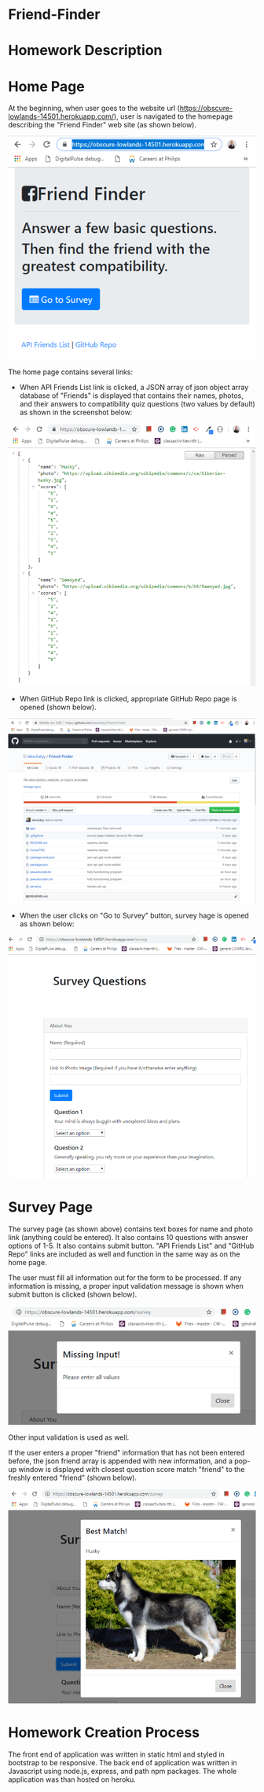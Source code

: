 # Friend-Finder

# Homework Description

# Home Page

At the beginning, when user goes to the website url (https://obscure-lowlands-14501.herokuapp.com/), user is navigated to the homepage describing the "Friend Finder" web site (as shown below).

![home page](home.PNG)

The home page contains several links:

* When API Friends List link is clicked, a JSON array of json object array database of "Friends" is displayed that contains their names, photos, and their answers to compatibility quiz questions (two values by default) as shown in the screenshot below:

![friends](json-array.PNG)

* When GitHub Repo link is clicked, appropriate GitHub Repo page is opened (shown below).

![repository](github-repo.PNG)

* When the user clicks on "Go to Survey" button, survey hage is opened as shown below:

![survey page](survey.PNG)

# Survey Page

The survey page (as shown above) contains text boxes for name and photo link (anything could be entered). It also contains 10 questions with answer options of 1-5. It also contains submit button. "API Friends List" and "GitHub Repo" links are included as well and function in the same way as on the home page.

The user must fill all information out for the form to be processed. If any information is missing, a proper input validation message is shown when submit button is clicked (shown below).

![missing input](missing-input.PNG)

Other input validation is used as well.

If the user enters a proper "friend" information that has not been entered before, the json friend array is appended with new information, and a pop-up window is displayed with closest question score match "friend" to the freshly entered "friend" (shown below).

![husky](husky.PNG)

# Homework Creation Process

The front end of application was written in static html and styled in bootstrap to be responsive. The back end of application was written in Javascript using node.js, express, and path npm packages. The whole application was than hosted on heroku.
